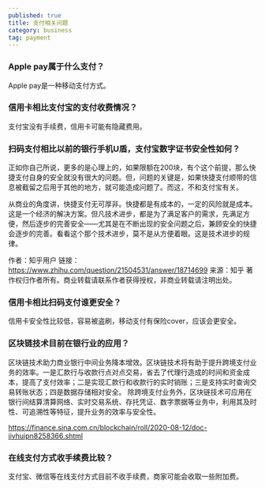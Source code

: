 ```yaml
---
published: true
title: 支付相关问题
category: business
tag: payment
---
```


### Apple pay属于什么支付？

Apple pay是一种移动支付方式。

### 信用卡相比支付宝的支付收费情况？

支付宝没有手续费，信用卡可能有隐藏费用。

### 扫码支付相比以前的银行手机U盾，支付宝数字证书安全性如何？

正如你自己所说，更多的是心理上的，如果限额在200块，有个这个前提，那么快捷支付自身的安全就没有很大的问题。但，问题的关键是，如果快捷支付顺带的信息被截留之后用于其他的地方，就可能造成问题了。而这，不和支付宝有关。

从商业的角度讲，快捷支付无可厚非。快捷都是有成本的，一定的风险就是成本。这是一个经济的解决方案。但凡技术进步，都是为了满足客户的需求，先满足方便，然后逐步的完善安全——尤其是在不断出现的安全问题之后，兼顾安全的快捷会逐步的完善。看看这个那个技术进步，莫不是从方便着眼。这是技术进步的规律。

作者：知乎用户
链接：https://www.zhihu.com/question/21504531/answer/18714699
来源：知乎
著作权归作者所有。商业转载请联系作者获得授权，非商业转载请注明出处。

### 信用卡相比扫码支付谁更安全？

信用卡安全性比较低，容易被盗刷，移动支付有保险cover，应该会更安全。

### 区块链技术目前在银行业的应用？

区块链技术助力商业银行中间业务降本增效。区块链技术将有助于提升跨境支付业务的效率。一是汇款行与收款行点对点交易，省去了代理行造成的时间和资金成本，提高了支付效率；二是实现汇款行和收款行的实时销账；三是支持实时查询交易转账状态；四是数据存储相对安全。 除跨境支付业务外，区块链技术可应用在银行间结算清算网络、实时交易系统、存托凭证、数字票据等业务中，利用其及时性、可追溯性等特征，提升业务的效率与安全性。

https://finance.sina.com.cn/blockchain/roll/2020-08-12/doc-iivhuipn8258366.shtml

### 在线支付方式收手续费比较？

支付宝、微信等在线支付方式目前不收手续费，商家可能会收取一些附加费。
